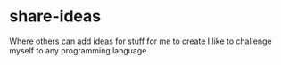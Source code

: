 # share-ideas
Where others can add ideas for stuff for me to create
I like to challenge myself to any programming language
